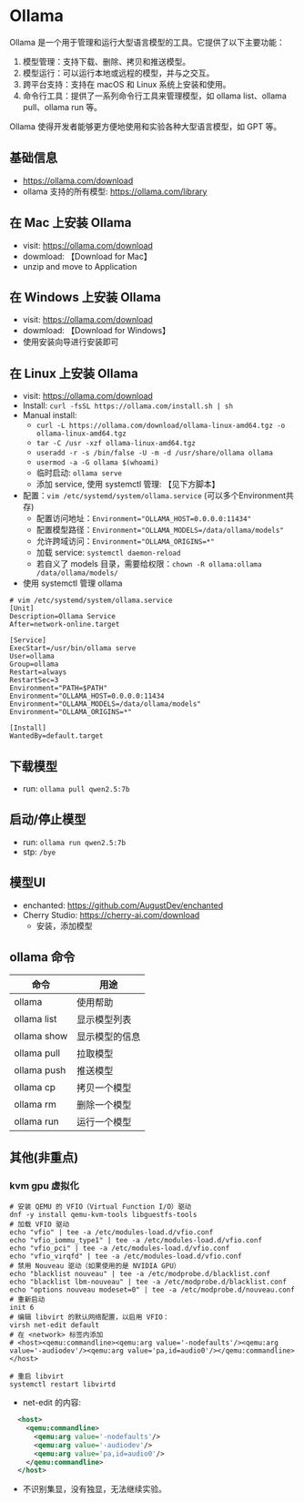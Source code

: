 # Ollama

Ollama 是一个用于管理和运行大型语言模型的工具。它提供了以下主要功能：

1. 模型管理：支持下载、删除、拷贝和推送模型。
2. 模型运行：可以运行本地或远程的模型，并与之交互。
3. 跨平台支持：支持在 macOS 和 Linux 系统上安装和使用。
4. 命令行工具：提供了一系列命令行工具来管理模型，如 ollama list、ollama pull、ollama run 等。

Ollama 使得开发者能够更方便地使用和实验各种大型语言模型，如 GPT 等。

## 基础信息

- https://ollama.com/download
- ollama 支持的所有模型: https://ollama.com/library

## 在 Mac 上安装 Ollama

- visit: https://ollama.com/download
- dowmload: 【Download for Mac】
- unzip and move to Application

## 在 Windows 上安装 Ollama

- visit: https://ollama.com/download
- dowmload: 【Download for Windows】
- 使用安装向导进行安装即可

## 在 Linux 上安装 Ollama

- visit: https://ollama.com/download
- Install: `curl -fsSL https://ollama.com/install.sh | sh`
- Manual install:
  - `curl -L https://ollama.com/download/ollama-linux-amd64.tgz -o ollama-linux-amd64.tgz`
  - `tar -C /usr -xzf ollama-linux-amd64.tgz`
  - `useradd -r -s /bin/false -U -m -d /usr/share/ollama ollama`
  - `usermod -a -G ollama $(whoami)`
  - 临时启动: `ollama serve`
  - 添加 service, 使用 systemctl 管理: 【见下方脚本】
- 配置：`vim /etc/systemd/system/ollama.service` (可以多个Environment共存)
  - 配置访问地址：`Environment="OLLAMA_HOST=0.0.0.0:11434"`
  - 配置模型路径：`Environment="OLLAMA_MODELS=/data/ollama/models"`
  - 允许跨域访问：`Environment="OLLAMA_ORIGINS=*"`
  - 加载 service: `systemctl daemon-reload`
  - 若自义了 models 目录，需要给权限：`chown -R ollama:ollama /data/ollama/models/`
- 使用 systemctl 管理 ollama


```shell
# vim /etc/systemd/system/ollama.service
[Unit]
Description=Ollama Service
After=network-online.target

[Service]
ExecStart=/usr/bin/ollama serve
User=ollama
Group=ollama
Restart=always
RestartSec=3
Environment="PATH=$PATH"
Environment="OLLAMA_HOST=0.0.0.0:11434
Environment="OLLAMA_MODELS=/data/ollama/models"
Environment="OLLAMA_ORIGINS=*"

[Install]
WantedBy=default.target
```


## 下载模型

- run: `ollama pull qwen2.5:7b`

## 启动/停止模型

- run:  `ollama run qwen2.5:7b`
- stp: `/bye`


## 模型UI

- enchanted: https://github.com/AugustDev/enchanted
- Cherry Studio: https://cherry-ai.com/download
  - 安装，添加模型


## ollama 命令
| 命令          | 用途      |
|-------------|---------|
| ollama      | 使用帮助    |
| ollama list | 显示模型列表  |
| ollama show | 显示模型的信息 |
| ollama pull | 拉取模型    |
| ollama push | 推送模型    |
| ollama cp   | 拷贝一个模型  |
| ollama rm   | 删除一个模型  |
| ollama run  | 运行一个模型  |



## 其他(非重点)


### kvm gpu 虚拟化

```shell
# 安装 QEMU 的 VFIO（Virtual Function I/O）驱动
dnf -y install qemu-kvm-tools libguestfs-tools
# 加载 VFIO 驱动
echo "vfio" | tee -a /etc/modules-load.d/vfio.conf
echo "vfio_iommu_type1" | tee -a /etc/modules-load.d/vfio.conf
echo "vfio_pci" | tee -a /etc/modules-load.d/vfio.conf
echo "vfio_virqfd" | tee -a /etc/modules-load.d/vfio.conf
# 禁用 Nouveau 驱动（如果使用的是 NVIDIA GPU）
echo "blacklist nouveau" | tee -a /etc/modprobe.d/blacklist.conf
echo "blacklist lbm-nouveau" | tee -a /etc/modprobe.d/blacklist.conf
echo "options nouveau modeset=0" | tee -a /etc/modprobe.d/nouveau.conf
# 重新启动
init 6
# 编辑 libvirt 的默认网络配置，以启用 VFIO：
virsh net-edit default
# 在 <network> 标签内添加
# <host><qemu:commandline><qemu:arg value='-nodefaults'/><qemu:arg value='-audiodev'/><qemu:arg value='pa,id=audio0'/></qemu:commandline></host>

# 重启 libvirt
systemctl restart libvirtd
```

- net-edit  的内容:
```xml
  <host>
    <qemu:commandline>
      <qemu:arg value='-nodefaults'/>
      <qemu:arg value='-audiodev'/>
      <qemu:arg value='pa,id=audio0'/>
    </qemu:commandline>
  </host>
```

- 不识别集显，没有独显，无法继续实验。


